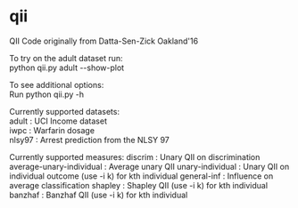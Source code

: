 # qii
QII Code originally from Datta-Sen-Zick Oakland'16  

To try on the adult dataset run:  
python qii.py adult --show-plot

To see additional options:  
Run python qii.py -h

Currently supported datasets:  
adult  : UCI Income dataset  
iwpc   : Warfarin dosage  
nlsy97 : Arrest prediction from the NLSY 97  

Currently supported measures:
discrim           : Unary QII on discrimination
average-unary-individual : Average unary QII
unary-individual  : Unary QII on individual outcome (use -i k) for kth individual
general-inf       : Influence on average classification
shapley           : Shapley QII (use -i k) for kth individual
banzhaf           : Banzhaf QII (use -i k) for kth individual

